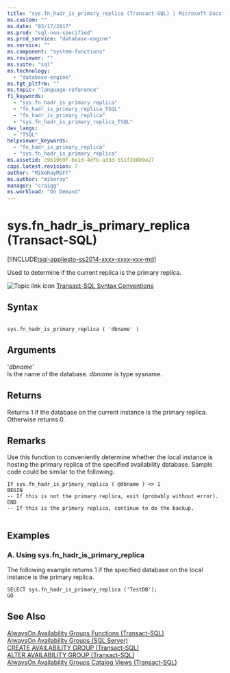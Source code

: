 ```yaml
---
title: "sys.fn_hadr_is_primary_replica (Transact-SQL) | Microsoft Docs"
ms.custom: ""
ms.date: "03/17/2017"
ms.prod: "sql-non-specified"
ms.prod_service: "database-engine"
ms.service: ""
ms.component: "system-functions"
ms.reviewer: ""
ms.suite: "sql"
ms.technology: 
  - "database-engine"
ms.tgt_pltfrm: ""
ms.topic: "language-reference"
f1_keywords: 
  - "sys.fn_hadr_is_primary_replica"
  - "fn_hadr_is_primary_replica_TSQL"
  - "fn_hadr_is_primary_replica"
  - "sys.fn_hadr_is_primary_replica_TSQL"
dev_langs: 
  - "TSQL"
helpviewer_keywords: 
  - "fn_hadr_is_primary_replica"
  - "sys.fn_hadr_is_primary_replica"
ms.assetid: c9b1969f-be1d-4dfb-a33d-551f380b9e27
caps.latest.revision: 7
author: "MikeRayMSFT"
ms.author: "mikeray"
manager: "craigg"
ms.workload: "On Demand"
---
```

# sys.fn_hadr_is_primary_replica (Transact-SQL)
[!INCLUDE[tsql-appliesto-ss2014-xxxx-xxxx-xxx-md](../../includes/tsql-appliesto-ss2014-xxxx-xxxx-xxx-md.md)]

  Used to determine if the current replica is the primary replica.  
  
 ![Topic link icon](../../database-engine/configure-windows/media/topic-link.gif "Topic link icon") [Transact-SQL Syntax Conventions](../../t-sql/language-elements/transact-sql-syntax-conventions-transact-sql.md)  
  
## Syntax  
  
```  
  
sys.fn_hadr_is_primary_replica ( 'dbname' )  
```  
  
## Arguments  
 '*dbname*'  
 Is the name of the database. *dbname* is type sysname.  
  
## Returns  
 Returns 1 if the database on the current instance is the primary replica. Otherwise returns 0.  
  
## Remarks  
 Use this function to conveniently determine whether the local instance is hosting the primary replica of the specified availability database. Sample code could be similar to the following.  
  
```  
If sys.fn_hadr_is_primary_replica ( @dbname ) <> 1   
BEGIN  
-- If this is not the primary replica, exit (probably without error).  
END  
-- If this is the primary replica, continue to do the backup.  
  
```  
  
## Examples  
  
### A. Using sys.fn_hadr_is_primary_replica  
 The following example returns 1 if the specified database on the local instance is the primary replica.  
  
```  
SELECT sys.fn_hadr_is_primary_replica ('TestDB');  
GO  
```  
  
## See Also  
 [AlwaysOn Availability Groups Functions &#40;Transact-SQL&#41;](../../relational-databases/system-functions/always-on-availability-groups-functions-transact-sql.md)   
 [AlwaysOn Availability Groups &#40;SQL Server&#41;](../../database-engine/availability-groups/windows/always-on-availability-groups-sql-server.md)   
 [CREATE AVAILABILITY GROUP &#40;Transact-SQL&#41;](../../t-sql/statements/create-availability-group-transact-sql.md)   
 [ALTER AVAILABILITY GROUP &#40;Transact-SQL&#41;](../../t-sql/statements/alter-availability-group-transact-sql.md)   
 [AlwaysOn Availability Groups Catalog Views &#40;Transact-SQL&#41;](../../relational-databases/system-catalog-views/always-on-availability-groups-catalog-views-transact-sql.md)  
  
  
